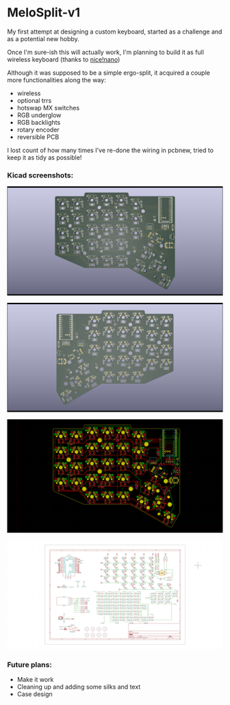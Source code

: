 # MeloSplit-v1

My first attempt at designing a custom keyboard, started as a challenge and as a potential new hobby.

Once I'm sure-ish this will actually work, I'm planning to build it as full wireless keyboard (thanks to [nice!nano](https://docs.nicekeyboards.com/#/nice!nano/))

Although it was supposed to be a simple ergo-split, it acquired a couple more functionalities along the way:
- wireless
- optional trrs
- hotswap MX switches
- RGB underglow
- RGB backlights
- rotary encoder
- reversible PCB

I lost count of how many times I've re-done the wiring in pcbnew, tried to keep it as tidy as possible!

### Kicad screenshots:

![Image 1](https://github.com/makro88/melosplit-v1/blob/PCB/Images/3dviewer-front.png)

![Image 1](https://github.com/makro88/melosplit-v1/blob/PCB/Images/3dviewer-back.png)

![Image 1](https://github.com/makro88/melosplit-v1/blob/PCB/Images/Pcbnew.png)

![Image 1](https://github.com/makro88/melosplit-v1/blob/PCB/Images/schematics.png)

### Future plans:
- Make it work
- Cleaning up and adding some silks and text
- Case design
